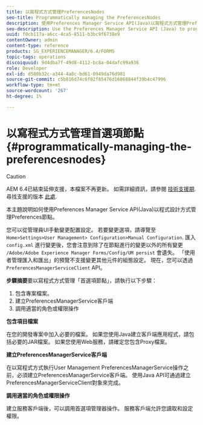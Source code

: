 ```yaml
---
title: 以寫程式方式管理PreferencesNodes
seo-title: Programmatically managing the PreferencesNodes
description: 使用Preferences Manager Service API(Java)以寫程式方式管理Preferences節點。
seo-description: Use the Preferences Manager Service API (Java) to programmatically manage the Preferences Nodes.
uuid: f0cb117a-a6cc-4ca5-8511-b3bc9f6738e9
contentOwner: admin
content-type: reference
products: SG_EXPERIENCEMANAGER/6.4/FORMS
topic-tags: operations
discoiquuid: 9d4dba7f-49d8-4112-bc8a-04dafc99a936
role: Developer
exl-id: d580b32c-a344-4a8c-bd61-0949da76d981
source-git-commit: c5b816d74c6f02f85476d16868844f39b4c47996
workflow-type: tm+mt
source-wordcount: '267'
ht-degree: 1%

---
```


# 以寫程式方式管理首選項節點 {#programmatically-managing-the-preferencesnodes}

>[!CAUTION]
>
>AEM 6.4已結束延伸支援，本檔案不再更新。 如需詳細資訊，請參閱 [技術支援期](https://helpx.adobe.com//tw/support/programs/eol-matrix.html). 尋找支援的版本 [此處](https://experienceleague.adobe.com/docs/).

本主題說明如何使用Preferences Manager Service API(Java)以程式設計方式管理Preferences節點。

您可以從管理員UI手動變更配置設定。 若要變更選項，請導覽至 `Home>Settings>User Management> Configuration>Manual Configuration`. 匯入 `config.xml` 進行變更後，您會注意到除了在節點進行的變更以外的所有變更 `/Adobe/Adobe Experience Manager Forms/Config/UM persist` 會遺失。 「使用者管理匯入和匯出」的預覽不支援變更其他元件的組態設定。 現在，您可以透過 `PreferencesManagerServiceClient` API。

**步驟摘要**&#x200B;要以寫程式方式管理「首選項節點」，請執行以下步驟：

1. 包含專案檔案。
1. 建立PreferencesManagerService客戶端
1. 調用適當的角色或權限操作

**包含項目檔案**

在您的開發專案中加入必要的檔案。 如果您使用Java建立客戶端應用程式，請包括必要的JAR檔案。 如果您使用Web服務，請確定您包含Proxy檔案。

**建立PreferencesManagerService客戶端**

在以寫程式方式執行User Management PreferencesManagerService操作之前，必須建立PreferencesManagerService客戶端。 使用Java API可通過建立PreferencesManagerServiceClient對象來完成。

**調用適當的角色或權限操作**

建立服務客戶端後，可以調用首選項管理器操作。 服務客戶端允許您讀取和設定權限。
